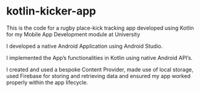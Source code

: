 # kotlin-kicker-app
This is the code for a rugby place-kick tracking app developed using Kotlin for my Mobile App Development module at University

I developed a native Android Application using Android Studio. 

I implemented the App’s functionalities in Kotlin using native Android API’s.

I created and used a bespoke Content Provider, made use of local storage, used Firebase for storing and retrieving data and ensured my app worked properly within the app lifecycle.
